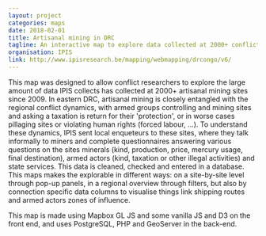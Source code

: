 ```yaml
---
layout: project
categories: maps
date: 2018-02-01
title: Artisanal mining in DRC
tagline: An interactive map to explore data collected at 2000+ conflict-prone artisanal mining sites
organisation: IPIS
link: http://www.ipisresearch.be/mapping/webmapping/drcongo/v6/
---
```

This map was designed to allow conflict researchers to explore the large amount of data IPIS collects has collected at 2000+ artisanal mining sites since 2009. In eastern DRC, artisanal mining is closely entangled with the regional conflict dynamics, with armed groups controlling and mining sites and asking a taxation is return for their 'protection', or in worse cases pillaging sites or violating human rights (forced labour, ...). To understand these dynamics, IPIS sent local enqueteurs to these sites, where they talk informally to miners and complete questionnaires answering various questions on the sites minerals (kind, production, price, mercury usage, final destination), armed actors (kind, taxation or other illegal activities) and state services. This data is cleaned, checked and entered in a database. This maps makes the explorable in different ways: on a site-by-site level through pop-up panels, in a regional overview through filters, but also by connection specific data columns to visualise things link shipping routes and armed actors zones of influence.

This map is made using Mapbox GL JS and some vanilla JS and D3 on the front end, and uses PostgreSQL, PHP and GeoServer in the back-end.